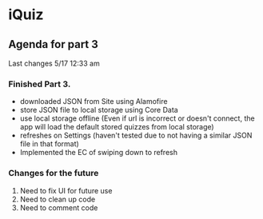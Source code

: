 # iQuiz

## Agenda for part 3

Last changes 5/17 12:33 am

### Finished Part 3.
- downloaded JSON from Site using Alamofire
- store JSON file to local storage using Core Data
- use local storage offline (Even if url is incorrect or doesn't connect, the app will load the default stored quizzes from local storage)
- refreshes on Settings (haven't tested due to not having a similar JSON file in that format)
- Implemented the EC of swiping down to refresh

### Changes for the future
1. Need to fix UI for future use
2. Need to clean up code 
3. Need to comment code 